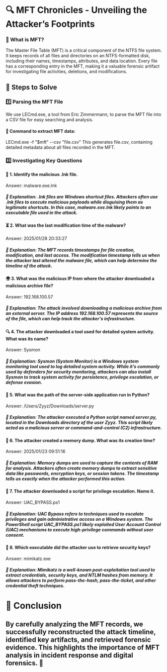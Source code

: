 # 🔍 MFT Chronicles - Unveiling the Attacker’s Footprints
### 📖 What is MFT?
The Master File Table (MFT) is a critical component of the NTFS file system. It keeps records of all files and directories on an NTFS-formatted disk, including their names, timestamps, attributes, and data location. Every file has a corresponding entry in the MFT, making it a valuable forensic artifact for investigating file activities, deletions, and modifications.

## 📌 Steps to Solve
### 1️⃣ Parsing the MFT File
We use LECmd.exe, a tool from Eric Zimmermann, to parse the MFT file into a CSV file for easy searching and analysis.

#### 🔹 Command to extract MFT data:
LECmd.exe -f "$mft" --csv "file.csv"
This generates file.csv, containing detailed metadata about all files recorded in the MFT.

### 2️⃣ Investigating Key Questions
#### 🛑 1. Identify the malicious .lnk file.
Answer: malware.exe.lnk
##### 🔹 Explanation: .lnk files are Windows shortcut files. Attackers often use .lnk files to execute malicious payloads while disguising them as legitimate shortcuts. In this case, malware.exe.lnk likely points to an executable file used in the attack.

#### ⏳ 2. What was the last modification time of the malware?
Answer: 2025/01/28 20:33:27
##### 🔹 Explanation: The MFT records timestamps for file creation, modification, and last access. The modification timestamp tells us when the attacker last altered the malware file, which can help determine the timeline of the attack.

#### 🌍 3. What was the malicious IP from where the attacker downloaded a malicious archive file?
Answer: 192.168.100.57
##### 🔹 Explanation: The attack involved downloading a malicious archive from an external server. The IP address 192.168.100.57 represents the source of the file, which can help track the attacker's infrastructure.

#### 🔍 4. The attacker downloaded a tool used for detailed system activity. What was its name?
Answer: Sysmon
##### 🔹 Explanation: Sysmon (System Monitor) is a Windows system monitoring tool used to log detailed system activity. While it’s commonly used by defenders for security monitoring, attackers can also install Sysmon to track system activity for persistence, privilege escalation, or defense evasion.

#### 🐍 5. What was the path of the server-side application run in Python?
Answer: /Users/Zyyz/Downloads/server.py
##### 🔹 Explanation: The attacker executed a Python script named server.py, located in the Downloads directory of the user Zyyz. This script likely acted as a malicious server or command-and-control (C2) infrastructure.

#### 📝 6. The attacker created a memory dump. What was its creation time?
Answer: 2025/01/23 09:51:16
##### 🔹 Explanation: Memory dumps are used to capture the contents of RAM for analysis. Attackers often create memory dumps to extract sensitive data like passwords, encryption keys, or session tokens. The timestamp tells us exactly when the attacker performed this action.

#### 🚀 7. The attacker downloaded a script for privilege escalation. Name it.
Answer: UAC_BYPASS.ps1
##### 🔹 Explanation: UAC Bypass refers to techniques used to escalate privileges and gain administrative access on a Windows system. The PowerShell script UAC_BYPASS.ps1 likely exploited User Account Control (UAC) mechanisms to execute high-privilege commands without user consent.

#### 🔑 8. Which executable did the attacker use to retrieve security keys?
Answer: mimikatz.exe
##### 🔹 Explanation: Mimikatz is a well-known post-exploitation tool used to extract credentials, security keys, and NTLM hashes from memory. It allows attackers to perform pass-the-hash, pass-the-ticket, and other credential theft techniques.

# 🏁 Conclusion
## By carefully analyzing the MFT records, we successfully reconstructed the attack timeline, identified key artifacts, and retrieved forensic evidence. This highlights the importance of MFT analysis in incident response and digital forensics. 🚀

